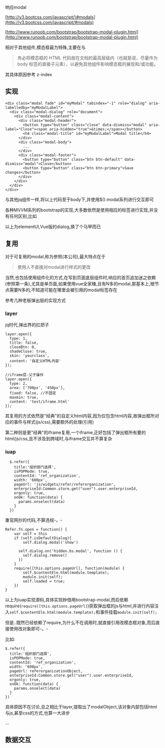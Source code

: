 响应modal

[http://v3.bootcss.com/javascript/\#modals](http://v3.bootcss.com/javascript/#modals)

[http://www.runoob.com/bootstrap/bootstrap-modal-plugin.html](http://www.runoob.com/bootstrap/bootstrap-modal-plugin.html)

相对于其他组件,模态框最为特殊,主要在与

> 务必将模态框的 HTML 代码放在文档的最高层级内（也就是说，尽量作为 body 标签的直接子元素），以避免其他组件影响模态框的展现和/或功能。

其具体原因参考 z-index

## 实现

```
<div class="modal fade" id="myModal" tabindex="-1" role="dialog" aria-labelledby="myModalLabel">
  <div class="modal-dialog" role="document">
    <div class="modal-content">
      <div class="modal-header">
        <button type="button" class="close" data-dismiss="modal" aria-label="Close"><span aria-hidden="true">&times;</span></button>
        <h4 class="modal-title" id="myModalLabel">Modal title</h4>
      </div>
      <div class="modal-body">
        ...
      </div>
      <div class="modal-footer">
        <button type="button" class="btn btn-default" data-dismiss="modal">Close</button>
        <button type="button" class="btn btn-primary">Save changes</button>
      </div>
    </div>
  </div>
</div>
```

与其他jq组件一样,将以上代码至于body下,并使用$\(\).modal系列进行交互即可

各种MVVM系列的bootstrap的实现,大多数依然是使用相应的标签进行实现,并没有任何区别,比如

以上为elementUI,Vue版的dialog,换了个马甲而已

## 复用

对于可复用的modal,称为参照\(本公司\),最大特点在于

> 使用人不直接对modal进行样式的更改

当然,也包括使用组件化的方式,在写到页面底层组件时,响应的首页追加迷之依赖\(参照第一条\),尤其是单页面,如果使用vue全家桶,且有N多的modal,那基本上,根节点需要N多的,不知道可能在哪里会被引用的modal标签存在

参考几种老板弹出层的实现方式

### layer

jq时代,弹出界的扛把子

```
layer.open({
  type: 1,
  title: false,
  closeBtn: 0,
  shadeClose: true,
  skin: 'yourclass',
  content: '自定义HTML内容'
});

//iframe层-父子操作
layer.open({
  type: 2,
  area: ['700px', '450px'],
  fixed: false, //不固定
  maxmin: true,
  content: 'test/iframe.html'
});
```

其复用的方式依然是"经典"的自定义html内容,因为仅包含html内容,故弹出框所对应的事件与样式\(js/css\),需要额外的处理\(引用\)

第二种则是更"经典"的iframe复用,一个iframe,正好包括了弹出框所有要的html/js/css,且不涉及到跨域时,与iframe交互并不算复杂

### iuap

```
  $.refer({
    title:'组织部门选择',
    isPOPMode: true,
    contentId: 'ref_organization',
    width: '600px',
    pageUrl: 'js/widgets/refer/referorganization',
    enterpriseId:Common.store.get("user").user.enterpriseId,
    orgonly: true,
    onOk: function(data) {
      params.onselect(data)
    }
  })
```

重官网抄的代码,不算违规-。-

```
Refer.fn.open = function() {
    var self = this
    if (self.isDefaultDialog){
        self.dialog.modal('show')

      self.dialog.on('hidden.bs.modal', function () {
        self.dialog.remove()
      })
    }
    require([this.options.pageUrl], function(module) {
        self.$contentEle.html(module.template);
        module.init(self);
        self.loaded = true;
    })
}
```

以上为iuap实现源码,具体实现~~抄~~借用bootstrap-modal,而后依赖require\(`require([this.options.pageUrl]`\)获取弹出框的js与html,并进行内容注入`self.$contentEle.html(module.template);`和事件挂载`module.init(self);`

但是..既然已经依赖了require,为什么不在调用时,就直接引用改模态框对象,而后直接使用改对象即可-。-

比如:

```
$.refer({
  title:'组织部门选择',
  isPOPMode: true,
  contentId: 'ref_organization',
  width: '600px',
  pageUrl: referorganizationObject,
  enterpriseId:Common.store.get("user").user.enterpriseId,
  orgonly: true,
  onOk: function(data) {
    params.onselect(data)
  }
})
```

具体原因不在讨论,总之相比于layer,提取出了modalObject,该对象内部包括html与js,甚至css的方式,也算一大进步

...

## 数据交互

